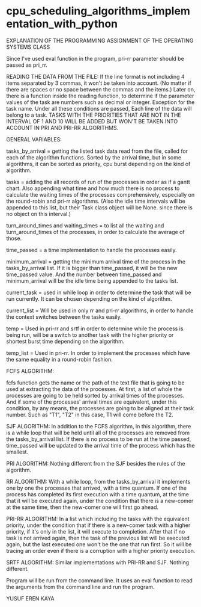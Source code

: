 # cpu_scheduling_algorithms_implementation_with_python


EXPLANATION OF THE PROGRAMMING ASSIGNMENT OF THE OPERATING SYSTEMS CLASS

Since I've used eval function in the program, pri-rr parameter should be passed as pri_rr.

READING THE DATA FROM THE FILE:
If the line format is not including 4 items separated by 3 commas, it won't be taken into account. (No matter if there are spaces or no space between the commas and the items.)
Later on, there is a function inside the reading function, to determine if the parameter values of the task are numbers such as decimal or integer. Exception for the task name.
Under all these conditions are passed, Each line of the data will belong to a task. TASKS WITH THE PRIORITIES THAT ARE NOT IN THE INTERVAL OF 1 AND 10 WILL BE ADDED
BUT WON'T BE TAKEN INTO ACCOUNT IN PRI AND PRI-RR ALGORITHMS.


GENERAL VARIABLES:

tasks_by_arrival = getting the listed task data read from the file, called for each of the algorithm functions. Sorted by the arrival time, but in some algorithms,
it can be sorted as priority, cpu burst depending on the kind of algorithm. 

tasks = adding the all records of run of the processes in order as if a gantt chart. Also appending what time and how much there is no process to calculate the
waiting times of the processes comprehensively, especially on the round-robin and pri-rr algorithms. (Also the idle time intervals will be appended to this list,
but their Task class object will be None. since there is no object on this interval.)

turn_around_times and waiting_times = to list all the waiting and turn_around_times of the processes, in order to calculate the
average of those.

time_passed = a time implementation to handle the processes easily.

minimum_arrival = getting the minimum arrival time of the process in the tasks_by_arrival list. If it is bigger than time_passed, it will be the new time_passed value.
And the number between time_passed and minimum_arrival will be the idle time being appended to the tasks list.

current_task = used in while loop in order to determine the task that will be run currently. It can be chosen depending on the kind of algorithm.

current_list = Will be used in only rr and pri-rr algorithms, in order to handle the context switches between the tasks easily.

temp = Used in pri-rr and srtf in order to determine while the process is being run, will be a switch to another task with the higher priority or shortest burst time
depending on the algorithm.

temp_list = Used in pri-rr. In order to implement the processes which have the same equality in a round-robin fashion.





FCFS ALGORITHM:

fcfs function gets the name or the path of the text file that is going to be used at extracting the data of the processes. At first, a list of whole the processes are
going to be held sorted by arrival times of the processes. And if some of the processes' arrival times are equivalent, under this condition, by any means, the processes
are going to be aligned at their task number. Such as "T1", "T2" in this case, T1 will come before the T2.



SJF ALGORITHM:
In addition to the FCFS algorithm, in this algorithm, there is a while loop that will be held until all of the processes are removed from the tasks_by_arrival list. 
If there is no process to be run at the time passed, time_passed will be updated to the arrival time of the process which has the smallest. 

PRI ALGORITHM:
Nothing different from the SJF besides the rules of the algorithm.


RR ALGORITHM:
With a while loop, from the tasks_by_arrival it implements one by one the processes that arrived, with a time quantum. If one of the process has completed its first
execution with a time quantum, at the time that it will be executed again, under the condition that there is a new-comer at the same time, then the new-comer one
will first go ahead.

PRI-RR ALGORITHM:
In a list which including the tasks with the equivalent priority, under the condition that if there is a new-comer task with a higher priority, if it's only in the list, it
will execute to completion. After that if no task is not arrived again, then the task of the previous list will be executed again, but the last executed one won't be the one
that run first. So it will be tracing an order even if there is a corruption with a higher priority execution.

SRTF ALGORITHM:
Similar implementations with PRI-RR and SJF. Nothing different.


Program will be run from the command line.
It uses an eval function to read the arguments from the command line and run the program.





YUSUF EREN KAYA
